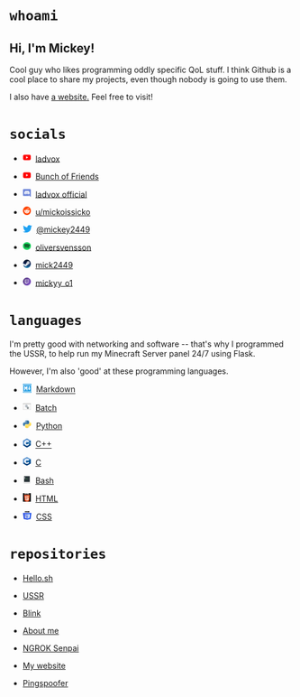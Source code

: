 # `whoami`

## Hi, I'm Mickey!

Cool guy who likes programming oddly specific QoL stuff. I think Github is a cool place to share my projects, even though nobody is going to use them.

I also have [a website.](https://mick.gdn) Feel free to visit!

# `socials`

* <img src="yt.png" alt="YouTube Logo" width="14.5" height="14.5">&nbsp;&nbsp;[ladvox](https://www.youtube.com/channel/UCRuBals0-y1L6EOfu5Xw5iw)

* <img src="yt.png" alt="YouTube Logo2" width="14.5" height="14.5">&nbsp;&nbsp;[Bunch of Friends](https://www.youtube.com/channel/UCRuBals0-y1L6EOfu5Xw5iw)

* <img src="dc.svg" alt="dc Logo" width="14.5" height="14.5">&nbsp;&nbsp;[ladvox official](https://discord.gg/Z8UVcEb65u)

* <img src="rdt.png" alt="Reddit logo" width="14.5" height="14.5">&nbsp;&nbsp;[u/mickoissicko](https://www.reddit.com/user/mickoissicko)

* <img src="3tt.png" alt="tt logo" width="16" height="13">&nbsp;&nbsp;[@mickey2449](https://twitter.com/mickey2449)

* <img src="spotify.png" alt="sp logo" width="14.5" height="14.5">&nbsp;&nbsp;[oliversvensson](https://open.spotify.com/user/31hktpmjuod3bxq7ixg7vat5tuci)

* <img src="steam.png" alt="sp logo" width="14.5" height="14.5">&nbsp;&nbsp;[mick2449](https://steamcommunity.com/id/mick2449/)

* <img src="ttv.png" alt="sp logo" width="14.5" height="14.5">&nbsp;&nbsp;[mickyy_o1](https://www.twitch.tv/mickyy_o1)

# `languages`
I'm pretty good with networking and software -- that's why I programmed the USSR, to help run my Minecraft Server panel 24/7 using Flask.

However, I'm also 'good' at these programming languages.

* <img src="markdown.png" alt="sp logo" width="15.5" height="15.3">&nbsp;&nbsp;[Markdown](https://en.wikipedia.org/wiki/Markdown)

* <img src="batch.png" alt="sp logo" width="14.5" height="15.34">&nbsp;&nbsp;[Batch](https://en.wikipedia.org/wiki/Batch_file)

* <img src="py.png" alt="sp logo" width="15.5" height="15.3">&nbsp;&nbsp;[Python](https://en.wikipedia.org/wiki/Python_(programming_language))

* <img src="cpp.png" alt="sp logo" width="14.5" height="15.3">&nbsp;&nbsp;[C++](https://en.wikipedia.org/wiki/C%2B%2B)

* <img src="c.png" alt="sp logo" width="14.5" height="15.34">&nbsp;&nbsp;[C](https://en.wikipedia.org/wiki/C_(programming_language))

* <img src="bash.png" alt="sp logo" width="14.5" height="15.34">&nbsp;&nbsp;[Bash](https://en.wikipedia.org/wiki/Bash_(Unix_shell)#Features)

* <img src="htm.png" alt="sp logo" width="14.5" height="14.5">&nbsp;&nbsp;[HTML](https://en.wikipedia.org/wiki/HTML)

* <img src="css.png" alt="sp logo" width="15.5" height="15.3">&nbsp;&nbsp;[CSS](https://en.wikipedia.org/wiki/CSS)

# `repositories`
* [Hello.sh](https://github.com/mickoissicko/hello.sh)

* [USSR](https://github.com/mickoissicko/ussr)

* [Blink](https://github.com/mickoissicko/blink)

* [About me](https://github.com/mickoissicko/mickoissicko)

* [NGROK Senpai](https://github.com/mickoissicko/ngroksenpai)

* [My website](https://github.com/mickoissicko/mickoissicko.github.io)

* [Pingspoofer](https://github.com/mickoissicko/pingspoofer)
